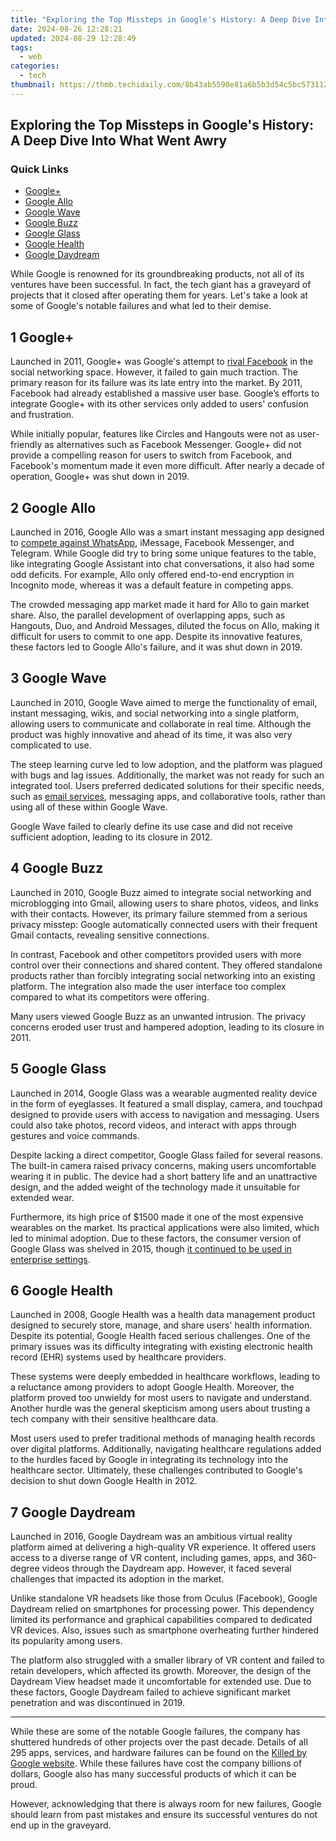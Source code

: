 ```yaml
---
title: "Exploring the Top Missteps in Google's History: A Deep Dive Into What Went Awry"
date: 2024-08-26 12:28:21
updated: 2024-08-29 12:28:49
tags:
  - web
categories:
  - tech
thumbnail: https://thmb.techidaily.com/8b43ab5590e81a6b5b3d54c5bc573112dc59833253d20d79df21eedc8ad55f4a.jpg
---
```


## Exploring the Top Missteps in Google's History: A Deep Dive Into What Went Awry

### Quick Links

* [Google+](https://ios-unlock.techidaily.com/forgot-iphone-passcode-again-unlock-iphone-12-pro-without-passcode-now-by-drfone-ios/)
* [Google Allo](https://iphone-transfer.techidaily.com/5-tutorials-on-how-to-transfer-photos-from-apple-iphone-6-to-new-iphone-drfone-by-drfone-transfer-from-ios/)
* [Google Wave](https://win-amazing.techidaily.com/connect-ios-devices-seamlessly-installing-iphone-drivers-on-windows-10-platforms/)
* [Google Buzz](https://tiktok-clips.techidaily.com/epicurean-epics-the-hottest-food-trends-on-tiktok-for-2024/)
* [Google Glass](https://facebook-video-content.techidaily.com/new-in-2024-social-networking-site-policies-what-about-posting-videos/)
* [Google Health](https://youtube-sure.techidaily.com/ed-from-individual-songs-to-a-cohesive-collection-building-your-youtube-playlist/)
* [Google Daydream](https://fix-guide.techidaily.com/infinix-smart-8-pro-camera-not-working-unexpected-error-fix-it-now-drfone-by-drfone-fix-android-problems-fix-android-problems/)

 While Google is renowned for its groundbreaking products, not all of its ventures have been successful. In fact, the tech giant has a graveyard of projects that it closed after operating them for years. Let's take a look at some of Google's notable failures and what led to their demise.

## 1  Google+ 

 Launched in 2011, Google+ was Google's attempt to [rival Facebook](https://extra-guidance.techidaily.com/in-2024-master-the-art-of-mobile-movie-watching-with-top-10-ios-apps/) in the social networking space. However, it failed to gain much traction. The primary reason for its failure was its late entry into the market. By 2011, Facebook had already established a massive user base. Google’s efforts to integrate Google+ with its other services only added to users' confusion and frustration.

 While initially popular, features like Circles and Hangouts were not as user-friendly as alternatives such as Facebook Messenger. Google+ did not provide a compelling reason for users to switch from Facebook, and Facebook's momentum made it even more difficult. After nearly a decade of operation, Google+ was shut down in 2019.

## 2  Google Allo 

 Launched in 2016, Google Allo was a smart instant messaging app designed to [compete against WhatsApp](https://fox-cloud.techidaily.com/new-2024-approved-navigating-the-art-of-online-photo-trimming/), iMessage, Facebook Messenger, and Telegram. While Google did try to bring some unique features to the table, like integrating Google Assistant into chat conversations, it also had some odd deficits. For example, Allo only offered end-to-end encryption in Incognito mode, whereas it was a default feature in competing apps.

 The crowded messaging app market made it hard for Allo to gain market share. Also, the parallel development of overlapping apps, such as Hangouts, Duo, and Android Messages, diluted the focus on Allo, making it difficult for users to commit to one app. Despite its innovative features, these factors led to Google Allo's failure, and it was shut down in 2019.

## 3  Google Wave 

 Launched in 2010, Google Wave aimed to merge the functionality of email, instant messaging, wikis, and social networking into a single platform, allowing users to communicate and collaborate in real time. Although the product was highly innovative and ahead of its time, it was also very complicated to use.

 The steep learning curve led to low adoption, and the platform was plagued with bugs and lag issues. Additionally, the market was not ready for such an integrated tool. Users preferred dedicated solutions for their specific needs, such as [email services](https://location-social.techidaily.com/4-most-known-ways-to-find-someone-on-tinder-for-nokia-g310-by-name-drfone-by-drfone-virtual-android/), messaging apps, and collaborative tools, rather than using all of these within Google Wave.

 Google Wave failed to clearly define its use case and did not receive sufficient adoption, leading to its closure in 2012.

## 4  Google Buzz 

 Launched in 2010, Google Buzz aimed to integrate social networking and microblogging into Gmail, allowing users to share photos, videos, and links with their contacts. However, its primary failure stemmed from a serious privacy misstep: Google automatically connected users with their frequent Gmail contacts, revealing sensitive connections.

 In contrast, Facebook and other competitors provided users with more control over their connections and shared content. They offered standalone products rather than forcibly integrating social networking into an existing platform. The integration also made the user interface too complex compared to what its competitors were offering.

 Many users viewed Google Buzz as an unwanted intrusion. The privacy concerns eroded user trust and hampered adoption, leading to its closure in 2011.

## 5  Google Glass 

 Launched in 2014, Google Glass was a wearable augmented reality device in the form of eyeglasses. It featured a small display, camera, and touchpad designed to provide users with access to navigation and messaging. Users could also take photos, record videos, and interact with apps through gestures and voice commands.

 Despite lacking a direct competitor, Google Glass failed for several reasons. The built-in camera raised privacy concerns, making users uncomfortable wearing it in public. The device had a short battery life and an unattractive design, and the added weight of the technology made it unsuitable for extended wear.

 Furthermore, its high price of $1500 made it one of the most expensive wearables on the market. Its practical applications were also limited, which led to minimal adoption. Due to these factors, the consumer version of Google Glass was shelved in 2015, though [it continued to be used in enterprise settings](https://extra-guidance.techidaily.com/new-smart-tips-for-gif-lovers-iphone-edition/).

## 6  Google Health 

 Launched in 2008, Google Health was a health data management product designed to securely store, manage, and share users' health information. Despite its potential, Google Health faced serious challenges. One of the primary issues was its difficulty integrating with existing electronic health record (EHR) systems used by healthcare providers.

 These systems were deeply embedded in healthcare workflows, leading to a reluctance among providers to adopt Google Health. Moreover, the platform proved too unwieldy for most users to navigate and understand. Another hurdle was the general skepticism among users about trusting a tech company with their sensitive healthcare data.

 Most users used to prefer traditional methods of managing health records over digital platforms. Additionally, navigating healthcare regulations added to the hurdles faced by Google in integrating its technology into the healthcare sector. Ultimately, these challenges contributed to Google's decision to shut down Google Health in 2012.

## 7  Google Daydream 

 Launched in 2016, Google Daydream was an ambitious virtual reality platform aimed at delivering a high-quality VR experience. It offered users access to a diverse range of VR content, including games, apps, and 360-degree videos through the Daydream app. However, it faced several challenges that impacted its adoption in the market.

 Unlike standalone VR headsets like those from Oculus (Facebook), Google Daydream relied on smartphones for processing power. This dependency limited its performance and graphical capabilities compared to dedicated VR devices. Also, issues such as smartphone overheating further hindered its popularity among users.

 The platform also struggled with a smaller library of VR content and failed to retain developers, which affected its growth. Moreover, the design of the Daydream View headset made it uncomfortable for extended use. Due to these factors, Google Daydream failed to achieve significant market penetration and was discontinued in 2019.

---

 While these are some of the notable Google failures, the company has shuttered hundreds of other projects over the past decade. Details of all 295 apps, services, and hardware failures can be found on the [Killed by Google website](https://killedbygoogle.com/). While these failures have cost the company billions of dollars, Google also has many successful products of which it can be proud.

 However, acknowledging that there is always room for new failures, Google should learn from past mistakes and ensure its successful ventures do not end up in the graveyard.

<ins class="adsbygoogle"
     style="display:block"
     data-ad-format="autorelaxed"
     data-ad-client="ca-pub-7571918770474297"
     data-ad-slot="1223367746"></ins>



<ins class="adsbygoogle"
     style="display:block"
     data-ad-client="ca-pub-7571918770474297"
     data-ad-slot="8358498916"
     data-ad-format="auto"
     data-full-width-responsive="true"></ins>

